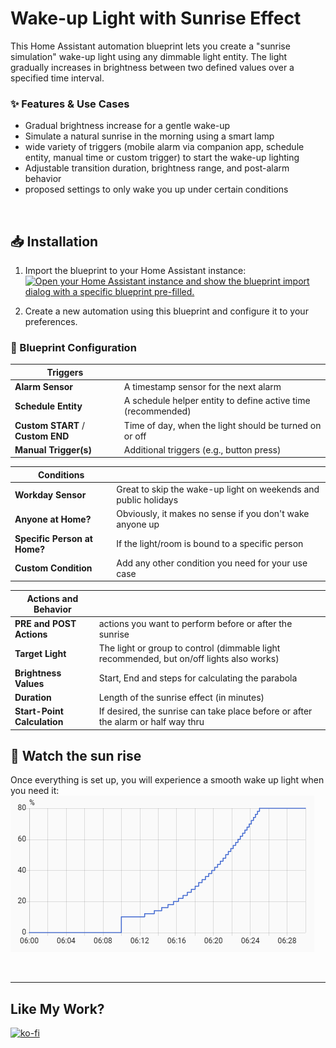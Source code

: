 # Wake-up Light with Sunrise Effect

This Home Assistant automation blueprint lets you create a "sunrise simulation" wake-up light using any dimmable light entity. The light gradually increases in brightness between two defined values over a specified time interval.


### ✨ Features & Use Cases
- Gradual brightness increase for a gentle wake-up
- Simulate a natural sunrise in the morning using a smart lamp
- wide variety of triggers (mobile alarm via companion app, schedule entity, manual time or custom trigger) to start the wake-up lighting
- Adjustable transition duration, brightness range, and post-alarm behavior
- proposed settings to only wake you up under certain conditions

<br>

## 📥 Installation

1. Import the blueprint to your Home Assistant instance: <br>
[![Open your Home Assistant instance and show the blueprint import dialog with a specific blueprint pre-filled.](https://my.home-assistant.io/badges/blueprint_import.svg)](https://my.home-assistant.io/redirect/blueprint_import/?blueprint_url=https://github.com/Flo-R1der/My_Smart-Home_stuff/blob/main/wake-up_light/wake-up_light.yaml)

2. Create a new automation using this blueprint and configure it to your preferences.


### 🔧 Blueprint Configuration

| Triggers |   |
|----------|---|
| **Alarm Sensor** | A timestamp sensor for the next alarm  |
| **Schedule Entity** | A schedule helper entity to define active time (recommended) |
| **Custom START** / **Custom END** | Time of day, when the light should be turned on or off |
| **Manual Trigger(s)** | Additional triggers (e.g., button press) |

| Conditions |   |
|------------|---|
| **Workday Sensor** | Great to skip the wake-up light on weekends and public holidays |
| **Anyone at Home?** | Obviously, it makes no sense if you don't wake anyone up |
| **Specific Person at Home?** | If the light/room is bound to a specific person |
| **Custom Condition** | Add any other condition you need for your use case |

| Actions and Behavior |   |
|----------------------|---|
| **PRE and POST Actions** | actions you want to perform before or after the sunrise |
| **Target Light** | The light or group to control (dimmable light recommended, but on/off lights also works) |
| **Brightness Values** | Start, End and steps for calculating the parabola |
| **Duration** | Length of the sunrise effect (in minutes) |
| **Start-Point Calculation** | If desired, the sunrise can take place before or after the alarm or half way thru |


## 🚀 Watch the sun rise
Once everything is set up, you will experience a smooth wake up light when you need it:
![](Screenshot_parabolic-shape.png)

<br>

---

## Like My Work?
[![ko-fi](https://ko-fi.com/img/githubbutton_sm.svg)](https://ko-fi.com/I3I4160K4Y)

